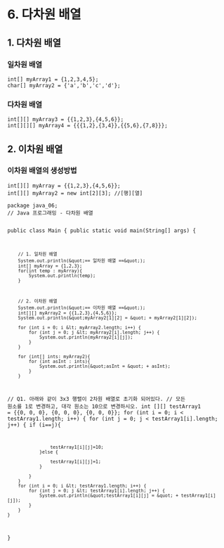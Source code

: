 <h1 id="6-다차원-배열">6. 다차원 배열</h1>
<h2 id="1-다차원-배열">1. 다차원 배열</h2>
<h3 id="일차원-배열">일차원 배열</h3>
<pre><code class="language-java">int[] myArray1 = {1,2,3,4,5};
char[] myArray2 = {'a','b','c','d'};</code></pre>
<h3 id="다차원-배열">다차원 배열</h3>
<pre><code class="language-java">int[][] myArray3 = {{1,2,3},{4,5,6}};
int[][][] myArray4 = {{{1,2},{3,4}},{{5,6},{7,8}}};</code></pre>
<h2 id="2-이차원-배열">2. 이차원 배열</h2>
<h3 id="이차원-배열의-생성방법">이차원 배열의 생성방법</h3>
<pre><code class="language-java">int[][] myArray = {{1,2,3},{4,5,6}};
int[][] myArray2 = new int[2][3]; //[행][열]</code></pre>
<pre><code class="language-java">package java_06;
// Java 프로그래밍 - 다차원 배열

public class Main {
    public static void main(String[] args) {

        // 1. 일차원 배열
        System.out.println(&quot;== 일차원 배열 ==&quot;);
        int[] myArray = {1,2,3};
        for(int temp : myArray){
            System.out.println(temp);
        }



        // 2. 이차원 배열
        System.out.println(&quot;== 이차원 배열 ==&quot;);
        int[][] myArray2 = {{1,2,3},{4,5,6}};
        System.out.println(&quot;myArray2[1][2] = &quot; + myArray2[1][2]);

        for (int i = 0; i &lt; myArray2.length; i++) {
            for (int j = 0; j &lt; myArray2[i].length; j++) {
                System.out.println(myArray2[i][j]);
            }
        }

        for (int[] ints: myArray2){
            for (int asInt : ints){
                System.out.println(&quot;asInt = &quot; + asInt);
            }
        }

//      Q1. 아래와 같이 3x3 행렬이 2차원 배열로 초기화 되어있다.
//          모든 원소를 1로 변경하고, 대각 원소는 10으로 변경하시오.
        int [][] testArray1 = {{0, 0, 0}, {0, 0, 0}, {0, 0, 0}};
        for (int i = 0; i &lt; testArray1.length; i++) {
            for (int j = 0; j &lt; testArray1[i].length; j++) {
                if (i==j){

                    testArray1[i][j]=10;
                }else {

                    testArray1[i][j]=1;
                }

            }
        }
        for (int i = 0; i &lt; testArray1.length; i++) {
            for (int j = 0; j &lt; testArray1[i].length; j++) {
                System.out.println(&quot;testArray1[i][j] = &quot; + testArray1[i][j]);
            }
        }
    }
}
</code></pre>